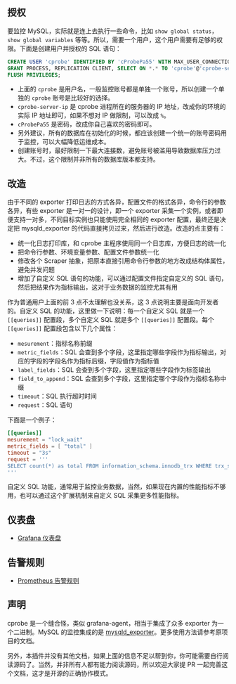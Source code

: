## 授权

要监控 MySQL，实际就是连上去执行一些命令，比如 `show global status`，`show global variables` 等等。所以，需要一个用户，这个用户需要有足够的权限。下面是创建用户并授权的 SQL 语句：

```sql
CREATE USER 'cprobe' IDENTIFIED BY 'cProbePa55' WITH MAX_USER_CONNECTIONS 3;
GRANT PROCESS, REPLICATION CLIENT, SELECT ON *.* TO 'cprobe'@'cprobe-server-ip';
FLUSH PRIVILEGES;
```

- 上面的 `cprobe` 是用户名，一般监控账号都是单独一个账号，所以创建一个单独的 `cprobe` 账号是比较好的选择。
- `cprobe-server-ip` 是 cprobe 进程所在的服务器的 IP 地址，改成你的环境的实际 IP 地址即可，如果不想对 IP 做限制，可以改成 `%`。
- `cProbePa55` 是密码，改成你自己喜欢的密码即可。
- 另外建议，所有的数据库在初始化的时候，都应该创建一个统一的账号密码用于监控，可以大幅降低运维成本。
- 创建账号时，最好限制一下最大连接数，避免账号被滥用导致数据库压力过大。不过，这个限制并非所有的数据库版本都支持。

## 改造

由于不同的 exporter 打印日志的方式各异，配置文件的格式各异，命令行的参数各异，有些 exporter 是一对一的设计，即一个 exporter 采集一个实例，或者即便支持一对多，不同目标实例也只能使用完全相同的 exporter 配置，最终还是决定把 mysqld_exporter 的代码直接拷贝过来，然后进行改造。改造的点主要有：

- 统一化日志打印库，和 cprobe 主程序使用同一个日志库，方便日志的统一化
- 把命令行参数、环境变量参数、配置文件参数统一化
- 修改各个 Scraper 抽象，把原本直接引用命令行参数的地方改成结构体属性，避免并发问题
- 增加了自定义 SQL 语句的功能，可以通过配置文件指定自定义的 SQL 语句，然后把结果作为指标输出，这对于业务数据的监控尤其有用

作为普通用户上面的前 3 点不太理解也没关系，这 3 点说明主要是面向开发者的。自定义 SQL 的功能，这里做一下说明：每一个自定义 SQL 就是一个 `[[queries]]` 配置段，多个自定义 SQL 就是多个 `[[queries]]` 配置段。每个 `[[queries]]` 配置段包含以下几个属性：

- `mesurement`：指标名称前缀
- `metric_fields`：SQL 会查到多个字段，这里指定哪些字段作为指标输出，对应的字段的字段名作为指标后缀，字段值作为指标值
- `label_fields`：SQL 会查到多个字段，这里指定哪些字段作为标签输出
- `field_to_append`：SQL 会查到多个字段，这里指定哪个字段作为指标名称中缀
- `timeout`：SQL 执行超时时间
- `request`：SQL 语句

下面是一个例子：

```toml
[[queries]]
mesurement = "lock_wait"
metric_fields = [ "total" ]
timeout = "3s"
request = '''
SELECT count(*) as total FROM information_schema.innodb_trx WHERE trx_state='LOCK WAIT'
'''
```

自定义 SQL 功能，通常用于监控业务数据，当然，如果现在内置的性能指标不够用，也可以通过这个扩展机制来自定义 SQL 采集更多性能指标。

## 仪表盘

- [Grafana 仪表盘](./dash/grafana_mysql_01.json)

## 告警规则

- [Prometheus 告警规则](./alert/prom_alert_01.yaml)

## 声明

cprobe 是一个缝合怪，类似 grafana-agent，相当于集成了众多 exporter 为一个二进制。MySQL 的监控集成的是 [mysqld_exporter](https://github.com/prometheus/mysqld_exporter)。更多使用方法请参考原项目的文档。

另外，本插件并没有其他文档，如果上面的信息不足以帮到你，你可能需要自行阅读源码了。当然，并非所有人都有能力阅读源码，所以欢迎大家提 PR 一起完善这个文档，这才是开源的正确协作模式。

